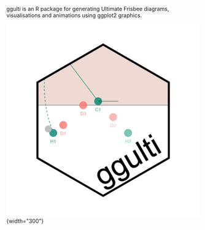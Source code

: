 ggulti is an R package for generating Ultimate Frisbee diagrams, visualisations and animations using ggplot2 graphics.

![](man/figures/logo.png){width="300"}

